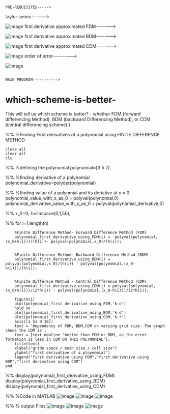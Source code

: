                                                                                  PRE-REQUISITES----->
taylor series------>

![image](https://user-images.githubusercontent.com/77200332/134895486-c20358a0-8d06-4b12-9abf-48d731181f51.png)
first derivative approximated FDM------->

![image](https://user-images.githubusercontent.com/77200332/134895647-7914400a-4b52-4dd8-aef5-050151b0ebaf.png)
first derivative approximated BDM------->

![image](https://user-images.githubusercontent.com/77200332/134895797-5d23a4ab-971c-464c-afd3-75e964aab0ff.png)
first derivative approximated CDM------->

![image](https://user-images.githubusercontent.com/77200332/134895952-099db558-9829-4496-bc53-8d022564ba07.png)
order of error--------->

![image](https://user-images.githubusercontent.com/77200332/134896171-9f6a7f1d-d98d-4836-b11c-b00dd3f4599b.png)


                                                                                 MAIN PROGRAM----------->      
# which-scheme-is-better-
This will tell us which scheme is better? - whether FDM (forward differencing Method), BDM (backward Differencing Method), or CDM (central differencing scheme).)

%%
%Finding First derivatives of a polynomial using FINITE DIFFERENCE METHOD

    close all
    clear all
    clc

%%
%defining the polynomial
    polynomial=[3 5 7]

%%
%finding derivative of a polynomial
    polynomial_derivative=polyder(polynomial)

%%
%finding value of a polynmial and its deriative at x = 0
    polynomial_value_with_x_as_0 = polyval(polynomial,0)
    polynomial_derivative_value_with_x_as_0 = polyval(polynomial_derivative,0)

%%
    x_0=0;
    h=linspace(0,1,50);

%%
    for i=1:length(h)


        %Finite Difference Method- Forward Difference Method (FDM)
        polynomial_first_derivative_using_FDM(i) =  polyval(polynomial,(x_0+h(i)))/(h(i))- polyval(polynomial,x_0)/(h(i));


        %Finite Difference Method- Backward Difference Method (BDM)
        polynomial_first_derivative_using_BDM(i) = polyval(polynomial,x_0)/(h(i)) - polyval(polynomial,(x_0-h(i)))/(h(i));


        %Finite Differece Method - Central Difference Method (CDM)
        polynomial_first_derivative_using_CDM(i) = polyval(polynomial,(x_0+h(i)))/(2*h(i)) - polyval(polynomial,(x_0-h(i)))/(2*h(i));

        figure(1)
        plot(polynomial_first_derivative_using_FDM,'k-o')
        hold on
        plot(polynomial_first_derivative_using_BDM,'k-d')
        plot(polynomial_first_derivative_using_CDM,'k-*')
        axis([1 51 0 10])
        text = 'Dependency of FDM, BDM,CDM on varying grid size- The graph shows the CDM is';
        text = [text newline 'better than FDM or BDM, as the error formation is less in CDM OR THIS POLYNOMIAL'];
        title(text)
        xlabel("gride space / mesh size / cell size")
        ylabel("first derivative of a ploynomial")
        legend("first derivative using FDM","first derivative using BDM","first derivative using CDM")
    end

%%
    display(polynomial_first_derivative_using_FDM)
    display(polynomial_first_derivative_using_BDM)
    display(polynomial_first_derivative_using_CDM)


%%
%Code in MATLAB
![image](https://user-images.githubusercontent.com/77200332/134783194-9782db23-e1aa-47da-9289-2225ec1377e9.png)
![image](https://user-images.githubusercontent.com/77200332/134783204-5fb80a4b-e6ab-459c-8c55-8e7f15a27f98.png)
![image](https://user-images.githubusercontent.com/77200332/134783211-f21950eb-ac10-43e3-b488-dacb9bffc40b.png)




%%
% output Files
![image](https://user-images.githubusercontent.com/77200332/134773958-b00c3bd9-9b4b-40d9-aed3-db4f5b1dadb4.png)
![image](https://user-images.githubusercontent.com/77200332/134773994-7c658509-9edf-42bc-99c7-1c591e8721ec.png)
![image](https://user-images.githubusercontent.com/77200332/134774020-84eef441-19c9-4174-9eb2-995e1717c9b3.png)

